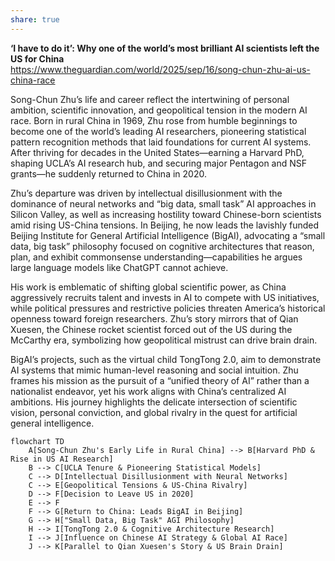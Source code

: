 ```yaml
---
share: true
---
```

**‘I have to do it’: Why one of the world’s most brilliant AI scientists left the US for China**  
https://www.theguardian.com/world/2025/sep/16/song-chun-zhu-ai-us-china-race  

Song-Chun Zhu’s life and career reflect the intertwining of personal ambition, scientific innovation, and geopolitical tension in the modern AI race. Born in rural China in 1969, Zhu rose from humble beginnings to become one of the world’s leading AI researchers, pioneering statistical pattern recognition methods that laid foundations for current AI systems. After thriving for decades in the United States—earning a Harvard PhD, shaping UCLA’s AI research hub, and securing major Pentagon and NSF grants—he suddenly returned to China in 2020.  

Zhu’s departure was driven by intellectual disillusionment with the dominance of neural networks and “big data, small task” AI approaches in Silicon Valley, as well as increasing hostility toward Chinese-born scientists amid rising US-China tensions. In Beijing, he now leads the lavishly funded Beijing Institute for General Artificial Intelligence (BigAI), advocating a “small data, big task” philosophy focused on cognitive architectures that reason, plan, and exhibit commonsense understanding—capabilities he argues large language models like ChatGPT cannot achieve.  

His work is emblematic of shifting global scientific power, as China aggressively recruits talent and invests in AI to compete with US initiatives, while political pressures and restrictive policies threaten America’s historical openness toward foreign researchers. Zhu’s story mirrors that of Qian Xuesen, the Chinese rocket scientist forced out of the US during the McCarthy era, symbolizing how geopolitical mistrust can drive brain drain.  

BigAI’s projects, such as the virtual child TongTong 2.0, aim to demonstrate AI systems that mimic human-level reasoning and social intuition. Zhu frames his mission as the pursuit of a “unified theory of AI” rather than a nationalist endeavor, yet his work aligns with China’s centralized AI ambitions. His journey highlights the delicate intersection of scientific vision, personal conviction, and global rivalry in the quest for artificial general intelligence.

```mermaid
flowchart TD
    A[Song-Chun Zhu's Early Life in Rural China] --> B[Harvard PhD & Rise in US AI Research]
    B --> C[UCLA Tenure & Pioneering Statistical Models]
    C --> D[Intellectual Disillusionment with Neural Networks]
    C --> E[Geopolitical Tensions & US-China Rivalry]
    D --> F[Decision to Leave US in 2020]
    E --> F
    F --> G[Return to China: Leads BigAI in Beijing]
    G --> H["Small Data, Big Task" AGI Philosophy]
    H --> I[TongTong 2.0 & Cognitive Architecture Research]
    I --> J[Influence on Chinese AI Strategy & Global AI Race]
    J --> K[Parallel to Qian Xuesen's Story & US Brain Drain]
```